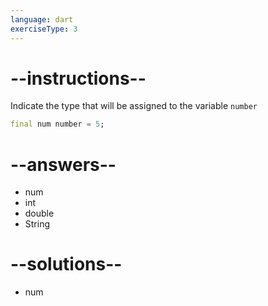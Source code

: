 ```yaml
---
language: dart
exerciseType: 3
---
```


# --instructions--

Indicate the type that will be assigned to the variable `number`
```dart
final num number = 5;
```

# --answers--

- num
- int
- double
- String

# --solutions--

- num

